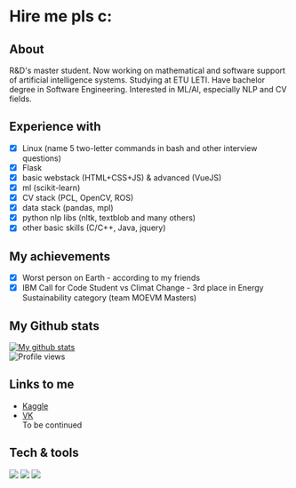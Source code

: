 # Hire me pls с:
## About
R&D's master student. Now working on mathematical and software support of artificial intelligence systems. Studying at ETU LETI. Have bachelor degree in Software Engineering. Interested in ML/AI, especially NLP and CV fields.
## Experience with
- [x] Linux (name 5 two-letter commands in bash and other interview questions)
- [x] Flask
- [x] basic webstack (HTML+CSS+JS) & advanced (VueJS)
- [x] ml (scikit-learn)
- [x] CV stack (PCL, OpenCV, ROS)
- [x] data stack (pandas, mpl)
- [x] python nlp libs (nltk, textblob and many others)
- [x] other basic skills (C/C++, Java, jquery)  

## My achievements
- [x] Worst person on Earth - according to my friends
- [x] IBM Call for Code Student vs Climat Change - 3rd place in Energy Sustainability category (team MOEVM Masters)

## My Github stats
[![My github stats](https://github-readme-stats.vercel.app/api?username=justaleaf)](https://github.com/anuraghazra/github-readme-stats)  
![Profile views](https://komarev.com/ghpvc/?username=justaleaf)
## Links to me
- [Kaggle](https://www.kaggle.com/nikitavaganov)
- [VK](https://vk.com/woghan)  
To be continued

## Tech & tools
![](https://img.shields.io/badge/OS-Linux-informational?style=flat&logo=ubuntu&logoColor=white&color=2bbc8a)
![](https://img.shields.io/badge/Editor-VSCode-informational?style=flat&logo=vusialstudio&logoColor=white&color=2bbc8a)
![](https://img.shields.io/badge/Code-Python-informational?style=flat&logo=python&logoColor=white&color=2bbc8a)
<!--
**justaleaf/justaleaf** is a ✨ _special_ ✨ repository because its `README.md` (this file) appears on your GitHub profile.

Here are some ideas to get you started:

- 🔭 I’m currently working on ...
- 🌱 I’m currently learning ...
- 👯 I’m looking to collaborate on ...
- 🤔 I’m looking for help with ...
- 💬 Ask me about ...
- 📫 How to reach me: ...
- 😄 Pronouns: ...
- ⚡ Fun fact: ...
-->
